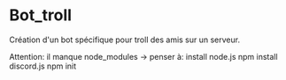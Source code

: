 # Bot_troll
Création d'un bot spécifique pour troll des amis sur un serveur.

Attention: il manque node_modules -> penser à:
install node.js
npm install discord.js
npm init

